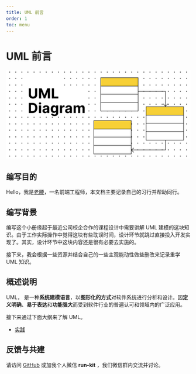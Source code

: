 ```yaml
---
title: UML 前言
order: 1
toc: menu
---
```


# UML 前言

![UML](./poster.png)
## 编写目的

Hello，我是[老腰](https://ruizhengyun.cn/manage-grow/about)，一名前端工程师，本文档主要记录自己的习行并帮助同行。

## 编写背景

编写这个小册缘起于最近公司校企合作的课程设计中需要讲解 UML 建模的这块知识。由于工作实际操作中觉得这块有些耽误时间，设计环节就跳过直接投入开发实现了。其实，设计环节中这块内容还是很有必要去实施的。

接下来，我会根据一些资源并结合自己的一些主观能动性做些删改来记录重学 UML 知识。

## 概述说明

UML， 是一种**系统建模语言**，以**图形化的方式**对软件系统进行分析和设计。因**定义明确**、**易于表达**和**功能强大**而受到软件行业的普遍认可和领域内的广泛应用。

接下来通过下面大纲来了解 UML。

- [实践](/practice.md)

## 反馈与共建

请访问 [GitHub](https://github.com/run-kit/uml.git) 或加我个人微信 **run-kit** ，我们微信群内交流并讨论。
